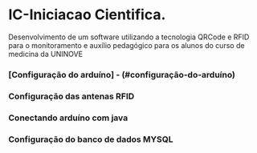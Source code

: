 # IC-Iniciacao Cientifica.

Desenvolvimento de um software utilizando a tecnologia QRCode e RFID para o monitoramento e auxílio pedagógico para os alunos do curso de medicina da UNINOVE

### [Configuração do arduíno] - (#configuração-do-arduíno)
### Configuração das antenas RFID
### Conectando arduíno com java
### Configuração do banco de dados MYSQL

